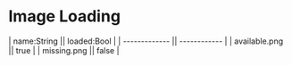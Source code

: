 # Image Loading

 | name:String   || loaded:Bool  |
 | ------------- || ------------ |
 | available.png || true         |
 | missing.png   || false        |
